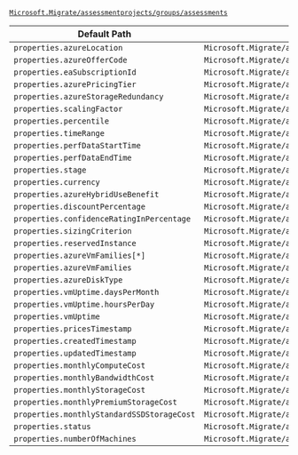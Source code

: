 [`Microsoft.Migrate/assessmentprojects/groups/assessments`](https://docs.microsoft.com/en-us/azure/templates/microsoft.migrate/assessmentprojects/groups/assessments)

| Default Path | Alias |
|---|---|
| `properties.azureLocation` | `Microsoft.Migrate/assessmentprojects/groups/assessments/azureLocation` |
| `properties.azureOfferCode` | `Microsoft.Migrate/assessmentprojects/groups/assessments/azureOfferCode` |
| `properties.eaSubscriptionId` | `Microsoft.Migrate/assessmentprojects/groups/assessments/eaSubscriptionId` |
| `properties.azurePricingTier` | `Microsoft.Migrate/assessmentprojects/groups/assessments/azurePricingTier` |
| `properties.azureStorageRedundancy` | `Microsoft.Migrate/assessmentprojects/groups/assessments/azureStorageRedundancy` |
| `properties.scalingFactor` | `Microsoft.Migrate/assessmentprojects/groups/assessments/scalingFactor` |
| `properties.percentile` | `Microsoft.Migrate/assessmentprojects/groups/assessments/percentile` |
| `properties.timeRange` | `Microsoft.Migrate/assessmentprojects/groups/assessments/timeRange` |
| `properties.perfDataStartTime` | `Microsoft.Migrate/assessmentprojects/groups/assessments/perfDataStartTime` |
| `properties.perfDataEndTime` | `Microsoft.Migrate/assessmentprojects/groups/assessments/perfDataEndTime` |
| `properties.stage` | `Microsoft.Migrate/assessmentprojects/groups/assessments/stage` |
| `properties.currency` | `Microsoft.Migrate/assessmentprojects/groups/assessments/currency` |
| `properties.azureHybridUseBenefit` | `Microsoft.Migrate/assessmentprojects/groups/assessments/azureHybridUseBenefit` |
| `properties.discountPercentage` | `Microsoft.Migrate/assessmentprojects/groups/assessments/discountPercentage` |
| `properties.confidenceRatingInPercentage` | `Microsoft.Migrate/assessmentprojects/groups/assessments/confidenceRatingInPercentage` |
| `properties.sizingCriterion` | `Microsoft.Migrate/assessmentprojects/groups/assessments/sizingCriterion` |
| `properties.reservedInstance` | `Microsoft.Migrate/assessmentprojects/groups/assessments/reservedInstance` |
| `properties.azureVmFamilies[*]` | `Microsoft.Migrate/assessmentprojects/groups/assessments/azureVmFamilies[*]` |
| `properties.azureVmFamilies` | `Microsoft.Migrate/assessmentprojects/groups/assessments/azureVmFamilies` |
| `properties.azureDiskType` | `Microsoft.Migrate/assessmentprojects/groups/assessments/azureDiskType` |
| `properties.vmUptime.daysPerMonth` | `Microsoft.Migrate/assessmentprojects/groups/assessments/vmUptime.daysPerMonth` |
| `properties.vmUptime.hoursPerDay` | `Microsoft.Migrate/assessmentprojects/groups/assessments/vmUptime.hoursPerDay` |
| `properties.vmUptime` | `Microsoft.Migrate/assessmentprojects/groups/assessments/vmUptime` |
| `properties.pricesTimestamp` | `Microsoft.Migrate/assessmentprojects/groups/assessments/pricesTimestamp` |
| `properties.createdTimestamp` | `Microsoft.Migrate/assessmentprojects/groups/assessments/createdTimestamp` |
| `properties.updatedTimestamp` | `Microsoft.Migrate/assessmentprojects/groups/assessments/updatedTimestamp` |
| `properties.monthlyComputeCost` | `Microsoft.Migrate/assessmentprojects/groups/assessments/monthlyComputeCost` |
| `properties.monthlyBandwidthCost` | `Microsoft.Migrate/assessmentprojects/groups/assessments/monthlyBandwidthCost` |
| `properties.monthlyStorageCost` | `Microsoft.Migrate/assessmentprojects/groups/assessments/monthlyStorageCost` |
| `properties.monthlyPremiumStorageCost` | `Microsoft.Migrate/assessmentprojects/groups/assessments/monthlyPremiumStorageCost` |
| `properties.monthlyStandardSSDStorageCost` | `Microsoft.Migrate/assessmentprojects/groups/assessments/monthlyStandardSSDStorageCost` |
| `properties.status` | `Microsoft.Migrate/assessmentprojects/groups/assessments/status` |
| `properties.numberOfMachines` | `Microsoft.Migrate/assessmentprojects/groups/assessments/numberOfMachines` |

